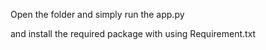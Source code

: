 Open the folder and simply run the app.py

and install the required package with using Requirement.txt
